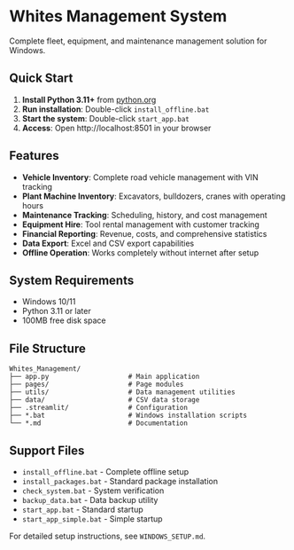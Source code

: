 # Whites Management System

Complete fleet, equipment, and maintenance management solution for Windows.

## Quick Start

1. **Install Python 3.11+** from [python.org](https://www.python.org/downloads/)
2. **Run installation**: Double-click `install_offline.bat`
3. **Start the system**: Double-click `start_app.bat`
4. **Access**: Open http://localhost:8501 in your browser

## Features

- **Vehicle Inventory**: Complete road vehicle management with VIN tracking
- **Plant Machine Inventory**: Excavators, bulldozers, cranes with operating hours
- **Maintenance Tracking**: Scheduling, history, and cost management
- **Equipment Hire**: Tool rental management with customer tracking
- **Financial Reporting**: Revenue, costs, and comprehensive statistics
- **Data Export**: Excel and CSV export capabilities
- **Offline Operation**: Works completely without internet after setup

## System Requirements

- Windows 10/11
- Python 3.11 or later
- 100MB free disk space

## File Structure

```
Whites_Management/
├── app.py                    # Main application
├── pages/                    # Page modules
├── utils/                    # Data management utilities
├── data/                     # CSV data storage
├── .streamlit/               # Configuration
├── *.bat                     # Windows installation scripts
└── *.md                      # Documentation
```

## Support Files

- `install_offline.bat` - Complete offline setup
- `install_packages.bat` - Standard package installation
- `check_system.bat` - System verification
- `backup_data.bat` - Data backup utility
- `start_app.bat` - Standard startup
- `start_app_simple.bat` - Simple startup

For detailed setup instructions, see `WINDOWS_SETUP.md`.